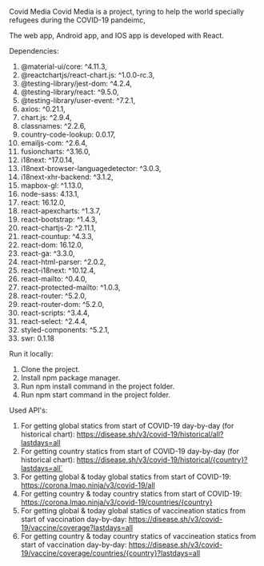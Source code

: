 Covid Media
Covid Media is a project, tyring to help the world specially refugees during the COVID-19 pandeimc,

The web app, Android app, and IOS app is developed with React.

Dependencies:
1. @material-ui/core: ^4.11.3,
2. @reactchartjs/react-chart.js: ^1.0.0-rc.3,
3. @testing-library/jest-dom: ^4.2.4,
4. @testing-library/react: ^9.5.0,
5. @testing-library/user-event: ^7.2.1,
6. axios: ^0.21.1,
7. chart.js: ^2.9.4,
8. classnames: ^2.2.6,
9. country-code-lookup: 0.0.17,
10. emailjs-com: ^2.6.4,
11. fusioncharts: ^3.16.0,
12. i18next: ^17.0.14,
13. i18next-browser-languagedetector: ^3.0.3,
14. i18next-xhr-backend: ^3.1.2,
15. mapbox-gl: ^1.13.0,
16. node-sass: 4.13.1,
17. react: 16.12.0,
18. react-apexcharts: ^1.3.7,
19. react-bootstrap: ^1.4.3,
20. react-chartjs-2: ^2.11.1,
21. react-countup: ^4.3.3,
22. react-dom: 16.12.0,
23. react-ga: ^3.3.0,
24. react-html-parser: ^2.0.2,
25. react-i18next: ^10.12.4,
26. react-mailto: ^0.4.0,
27. react-protected-mailto: ^1.0.3,
28. react-router: ^5.2.0,
29. react-router-dom: ^5.2.0,
30. react-scripts: ^3.4.4,
31. react-select: ^2.4.4,
32. styled-components: ^5.2.1,
33. swr: 0.1.18

Run it locally:
1. Clone the project.
2. Install npm package manager.
3. Run npm install command in the project folder.
4. Run npm start command in the project folder.

Used API's:
1. For getting global statics from start of COVID-19 day-by-day (for historical chart): https://disease.sh/v3/covid-19/historical/all?lastdays=all
2. For getting country statics from start of COVID-19 day-by-day (for historical chart): https://disease.sh/v3/covid-19/historical/{country}?lastdays=all`
4. For getting global & today global statics from start of COVID-19: https://corona.lmao.ninja/v3/covid-19/all
5. For getting country & today country statics from start of COVID-19: https://corona.lmao.ninja/v3/covid-19/countries/{country}
6. For getting global & today global statics of vaccineation statics from start of vaccination day-by-day: https://disease.sh/v3/covid-19/vaccine/coverage?lastdays=all
7. For getting country & today country statics of vaccineation statics from start of vaccination day-by-day: https://disease.sh/v3/covid-19/vaccine/coverage/countries/{country}?lastdays=all
